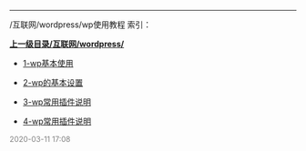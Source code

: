 
----

/互联网/wordpress/wp使用教程 索引：


**[上一级目录/互联网/wordpress/](/互联网/wordpress/)**

- [1-wp基本使用](/互联网/wordpress/wp使用教程/1-wp基本使用)

- [2-wp的基本设置](/互联网/wordpress/wp使用教程/2-wp的基本设置)

- [3-wp常用插件说明](/互联网/wordpress/wp使用教程/3-wp常用插件说明)

- [4-wp常用插件说明](/互联网/wordpress/wp使用教程/4-wp常用插件说明)


<font size=2 color='grey'> 2020-03-11 17:08 </font>